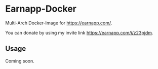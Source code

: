 # Earnapp-Docker
Multi-Arch Docker-Image for https://earnapp.com/.

You can donate by using my invite link https://earnapp.com/i/z23pjdm.

## Usage
Coming soon.
